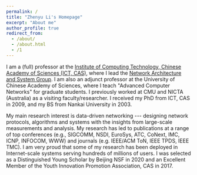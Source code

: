 ```yaml
---
permalink: /
title: "Zhenyu Li's Homepage"
excerpt: "About me"
author_profile: true
redirect_from: 
  - /about/
  - /about.html
  - /1
---
```


   I am a (full) professor at the [Institute of Computing Technology, Chinese Academy of Sciences (ICT, CAS)](http://www.ict.ac.cn), where I lead the [Network Architecture and System Group](https://zhenyulee.github.io/group/). I am also an adjunct professor at the University of Chinese Academy of Sciences, where I teach "Advanced Computer Networks" for graduate students. I previously worked at CMU and NICTA (Australia) as a visiting faculty/researcher. I received my PhD from ICT, CAS in 2009, and my BS from Nankai University in 2003. 

   My main research interest is data-driven networking --- designing network protocols, algorithms and systems with the insights from large-scale measurements and analysis. My research has led to publications at a range of top conferences (e.g., SIGCOMM, NSDI, EuroSys, ATC, CoNext, IMC, ICNP, INFOCOM, WWW) and journals (e.g. IEEE/ACM ToN, IEEE TPDS, IEEE TMC). I am very proud that some of my research has been deployed in Internet-scale systems serving hundreds of millions of users. I was selected as a Distinguished Young Scholar by Beijing NSF in 2020 and an Excellent Member of the Youth Innovation Promotion Association, CAS in 2017.

